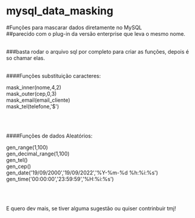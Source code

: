 # mysql_data_masking
#Funções para mascarar dados diretamente no MySQL<br>
##parecido com o plug-in da versão enterprise que leva o mesmo nome.<br><br>

###basta rodar o arquivo sql por completo para criar as funções, depois é so chamar elas.<br><br>

####Funções substituição caracteres:<br><p>
        mask_inner(nome,4,2)<br>
        mask_outer(cep,0,3) <br>
        mask_email(email_cliente) <br>
        mask_tel(telefone,'$')</p><br><br>
        
####Funções de dados Aleatórios: <br><p>
        gen_range(1,100) <br>
        gen_decimal_range(1,100) <br>
        gen_tel() <br>
        gen_cep()<br>
        gen_date('19/09/2000','19/09/2022','%Y-%m-%d %h:%i:%s')<br> 
        gen_time('00:00:00','23:59:59','%H:%i:%s')</p><br><br>
        
E quero dev mais, se tiver alguma sugestão ou quiser contrinbuir tmj!<br>


